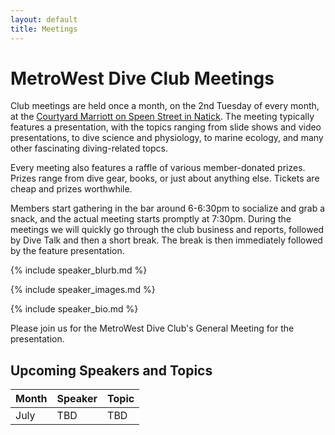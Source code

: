 ```yaml
---
layout: default
title: Meetings
---
```


# MetroWest Dive Club Meetings

Club meetings are held once a month, on the 2nd Tuesday of every month, at the <a href="location-directions.html">Courtyard Marriott on Speen Street in Natick</a>. The meeting typically features a presentation, with the topics ranging from slide shows and video presentations, to dive science and physiology, to marine ecology, and many other fascinating diving-related topcs.

Every meeting also features a raffle of various member-donated prizes. Prizes range from dive gear, books, or just about anything else. Tickets are cheap and prizes worthwhile.

Members start gathering in the bar around 6-6:30pm to socialize and grab a snack, and the actual meeting starts promptly at 7:30pm. During the meetings we will quickly go through the club business and reports, followed by Dive Talk and then a short break. The break is then immediately followed by the feature presentation.

{% include speaker_blurb.md %}

{% include speaker_images.md %}

{% include speaker_bio.md %}

Please join us for the MetroWest Dive Club's General Meeting for
the presentation.

## Upcoming Speakers and Topics

| Month | Speaker | Topic |
| --- | --- | --- |
| July| TBD | TBD |
